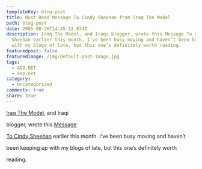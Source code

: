 ```yaml
---
templateKey: blog-post
title: Must Read Message To Cindy Sheehan from Iraq The Model
path: blog-post
date: 2005-08-26T14:45:12.874Z
description: Iraq The Model, and Iraqi blogger, wrote this Message To Cindy
  Sheehan earlier this month. I’ve been busy moving and haven’t been keeping up
  with my blogs of late, but this one’s definitely worth reading.
featuredpost: false
featuredimage: /img/default-post-image.jpg
tags:
  - ADO.NET
  - asp.net
category:
  - Uncategorized
comments: true
share: true
---
```

<!--StartFragment-->

[Iraq The Model,](http://iraqthemodel.blogspot.com/) and Iraqi

blogger, wrote this [Message](http://iraqthemodel.blogspot.com/2005/08/message-to-cindy-sheehan.html)

[To Cindy Sheehan](http://iraqthemodel.blogspot.com/2005/08/message-to-cindy-sheehan.html) earlier this month. I’ve been busy moving and haven’t

been keeping up with my blogs of late, but this one’s definitely worth

reading.

<!--EndFragment-->
